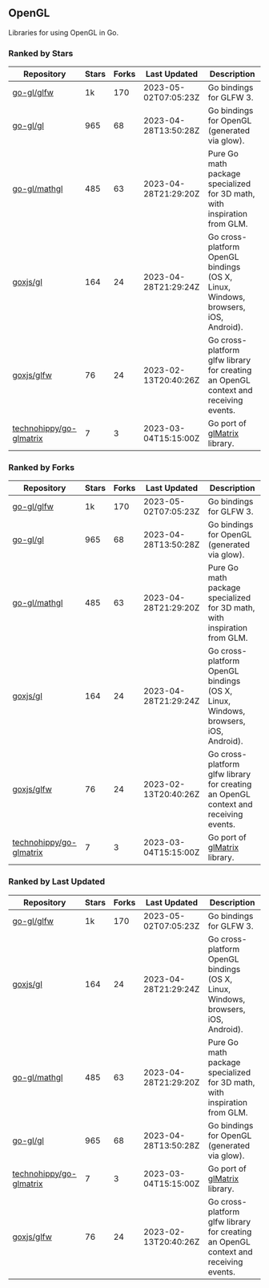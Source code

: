 ## OpenGL

Libraries for using OpenGL in Go.

### Ranked by Stars

| Repository | Stars | Forks | Last Updated | Description | 
|------------|-------|-------|--------------|-------------|
| [go-gl/glfw](https://github.com/go-gl/glfw) | 1k | 170 | 2023-05-02T07:05:23Z |  Go bindings for GLFW 3. |
| [go-gl/gl](https://github.com/go-gl/gl) | 965 | 68 | 2023-04-28T13:50:28Z |  Go bindings for OpenGL (generated via glow). |
| [go-gl/mathgl](https://github.com/go-gl/mathgl) | 485 | 63 | 2023-04-28T21:29:20Z |  Pure Go math package specialized for 3D math, with inspiration from GLM. |
| [goxjs/gl](https://github.com/goxjs/gl) | 164 | 24 | 2023-04-28T21:29:24Z |  Go cross-platform OpenGL bindings (OS X, Linux, Windows, browsers, iOS, Android). |
| [goxjs/glfw](https://github.com/goxjs/glfw) | 76 | 24 | 2023-02-13T20:40:26Z |  Go cross-platform glfw library for creating an OpenGL context and receiving events. |
| [technohippy/go-glmatrix](https://github.com/technohippy/go-glmatrix) | 7 | 3 | 2023-03-04T15:15:00Z |  Go port of [glMatrix](https://glmatrix.net/) library. |

### Ranked by Forks

| Repository | Stars | Forks | Last Updated | Description | 
|------------|-------|-------|--------------|-------------|
| [go-gl/glfw](https://github.com/go-gl/glfw) | 1k | 170 | 2023-05-02T07:05:23Z |  Go bindings for GLFW 3. |
| [go-gl/gl](https://github.com/go-gl/gl) | 965 | 68 | 2023-04-28T13:50:28Z |  Go bindings for OpenGL (generated via glow). |
| [go-gl/mathgl](https://github.com/go-gl/mathgl) | 485 | 63 | 2023-04-28T21:29:20Z |  Pure Go math package specialized for 3D math, with inspiration from GLM. |
| [goxjs/gl](https://github.com/goxjs/gl) | 164 | 24 | 2023-04-28T21:29:24Z |  Go cross-platform OpenGL bindings (OS X, Linux, Windows, browsers, iOS, Android). |
| [goxjs/glfw](https://github.com/goxjs/glfw) | 76 | 24 | 2023-02-13T20:40:26Z |  Go cross-platform glfw library for creating an OpenGL context and receiving events. |
| [technohippy/go-glmatrix](https://github.com/technohippy/go-glmatrix) | 7 | 3 | 2023-03-04T15:15:00Z |  Go port of [glMatrix](https://glmatrix.net/) library. |

### Ranked by Last Updated

| Repository | Stars | Forks | Last Updated | Description | 
|------------|-------|-------|--------------|-------------|
| [go-gl/glfw](https://github.com/go-gl/glfw) | 1k | 170 | 2023-05-02T07:05:23Z |  Go bindings for GLFW 3. |
| [goxjs/gl](https://github.com/goxjs/gl) | 164 | 24 | 2023-04-28T21:29:24Z |  Go cross-platform OpenGL bindings (OS X, Linux, Windows, browsers, iOS, Android). |
| [go-gl/mathgl](https://github.com/go-gl/mathgl) | 485 | 63 | 2023-04-28T21:29:20Z |  Pure Go math package specialized for 3D math, with inspiration from GLM. |
| [go-gl/gl](https://github.com/go-gl/gl) | 965 | 68 | 2023-04-28T13:50:28Z |  Go bindings for OpenGL (generated via glow). |
| [technohippy/go-glmatrix](https://github.com/technohippy/go-glmatrix) | 7 | 3 | 2023-03-04T15:15:00Z |  Go port of [glMatrix](https://glmatrix.net/) library. |
| [goxjs/glfw](https://github.com/goxjs/glfw) | 76 | 24 | 2023-02-13T20:40:26Z |  Go cross-platform glfw library for creating an OpenGL context and receiving events. |

